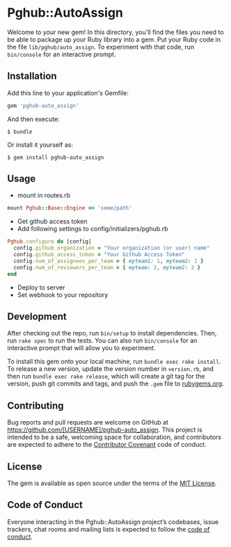 # Pghub::AutoAssign

Welcome to your new gem! In this directory, you'll find the files you need to be able to package up your Ruby library into a gem. Put your Ruby code in the file `lib/pghub/auto_assign`. To experiment with that code, run `bin/console` for an interactive prompt.

## Installation

Add this line to your application's Gemfile:

```ruby
gem 'pghub-auto_assign'
```

And then execute:

    $ bundle

Or install it yourself as:

    $ gem install pghub-auto_assign

## Usage

- mount in routes.rb

```ruby
mount Pghub::Base::Engine => 'some/path'
```

- Get github access token
- Add following settings to config/initializers/pghub.rb

```ruby
Pghub.configure do |config|
  config.github_organization = "Your organization (or user) name"
  config.github_access_token = "Your Github Access Token"
  config.num_of_assignees_per_team = { myteam1: 1, myteam2: 1 }
  config.num_of_reviewers_per_team = { myteam: 2, myteam2: 2 }
end
```

- Deploy to server
- Set webhook to your repository

## Development

After checking out the repo, run `bin/setup` to install dependencies. Then, run `rake spec` to run the tests. You can also run `bin/console` for an interactive prompt that will allow you to experiment.

To install this gem onto your local machine, run `bundle exec rake install`. To release a new version, update the version number in `version.rb`, and then run `bundle exec rake release`, which will create a git tag for the version, push git commits and tags, and push the `.gem` file to [rubygems.org](https://rubygems.org).

## Contributing

Bug reports and pull requests are welcome on GitHub at https://github.com/[USERNAME]/pghub-auto_assign. This project is intended to be a safe, welcoming space for collaboration, and contributors are expected to adhere to the [Contributor Covenant](http://contributor-covenant.org) code of conduct.

## License

The gem is available as open source under the terms of the [MIT License](http://opensource.org/licenses/MIT).

## Code of Conduct

Everyone interacting in the Pghub::AutoAssign project’s codebases, issue trackers, chat rooms and mailing lists is expected to follow the [code of conduct](https://github.com/[USERNAME]/pghub-auto_assign/blob/master/CODE_OF_CONDUCT.md).

